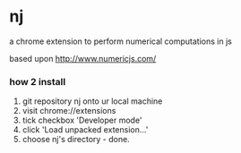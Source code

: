 # nj

a chrome extension to perform numerical computations in js

based upon http://www.numericjs.com/

### how 2 install

1. git repository nj onto ur local machine
2. visit chrome://extensions
3. tick checkbox 'Developer mode'
4. click 'Load unpacked extension...'
5. choose nj's directory - done.